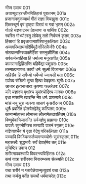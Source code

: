 भीष्म उवाच	001    
अत्राप्युदाहरन्तीममितिहासं पुरातनम्	001a  
प्रजानामनुकम्पार्थं गीतं राज्ञा विचख्नुना	001c  
छिन्नस्थूणं वृषं दृष्ट्वा विरावं च गवां भृशम्	002a  
गोग्रहे यज्ञवाटस्य प्रेक्षमाणः स पार्थिवः	002c  
स्वस्ति गोभ्योऽस्तु लोकेषु ततो निर्वचनं कृतम्	003a  
हिंसायां हि प्रवृत्तायामाशीरेषानुकल्पिता	003c  
अव्यवस्थितमर्यादैर्विमूढैर्नास्तिकैर्नरैः	004a  
संशयात्मभिरव्यक्तैर्हिंसा समनुकीर्तिता	004c  
सर्वकर्मस्वहिंसा हि धर्मात्मा मनुरब्रवीत्	005a  
कामरागाद्विहिंसन्ति बहिर्वेद्यां पशून्नराः	005c  
तस्मात्प्रमाणतः कार्यो धर्मः सूक्ष्मो विजानता	006a  
अहिंसैव हि सर्वेभ्यो धर्मेभ्यो ज्यायसी मता	006c  
उपोष्य संशितो भूत्वा हित्वा वेदकृताः श्रुतीः	007a  
आचार इत्यनाचाराः कृपणाः फलहेतवः	007c  
यदि यज्ञांश्च वृक्षांश्च यूपांश्चोद्दिश्य मानवाः	008a  
वृथा मांसानि खादन्ति नैष धर्मः प्रशस्यते	008c  
मांसं मधु सुरा मत्स्या आसवं कृसरौदनम्	009a  
धूर्तैः प्रवर्तितं ह्येतन्नैतद्वेदेषु कल्पितम्	009c  
कामान्मोहाच्च लोभाच्च लौल्यमेतत्प्रवर्तितम्	010a  
विष्णुमेवाभिजानन्ति सर्वयज्ञेषु ब्राह्मणाः	010c  
पायसैः सुमनोभिश्च तस्यापि यजनं स्मृतम्	010e  
यज्ञियाश्चैव ये वृक्षा वेदेषु परिकल्पिताः	011a  
यच्चापि किञ्चित्कर्तव्यमन्यच्चोक्षैः सुसंस्कृतम्	011c  
महासत्त्वैः शुद्धभावैः सर्वं देवार्हमेव तत्	011e  
युधिष्ठिर उवाच	012    
शरीरमापदश्चापि विवदन्त्यविहिंसतः	012a  
कथं यात्रा शरीरस्य निरारम्भस्य सेत्स्यति	012c  
भीष्म उवाच	013    
यथा शरीरं न ग्लायेन्नेयान्मृत्युवशं यथा	013a  
तथा कर्मसु वर्तेत समर्थो धर्ममाचरेत्	013c  

